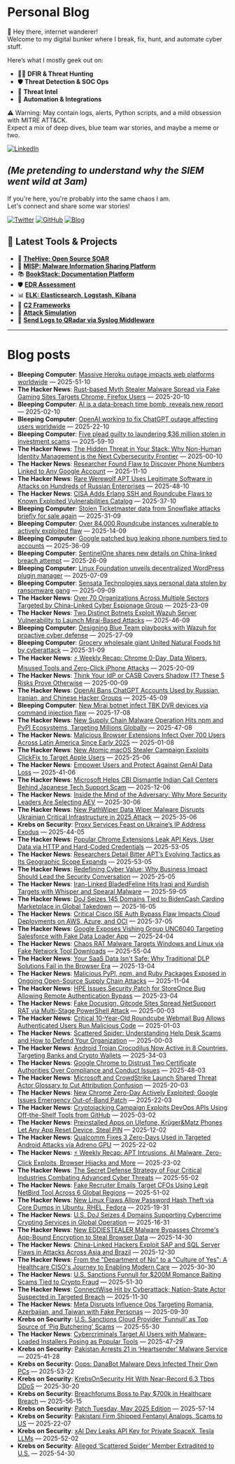 # Personal Blog

👋 Hey there, internet wanderer!  
Welcome to my digital bunker where I break, fix, hunt, and automate cyber stuff.  

Here’s what I mostly geek out on:

- 🕵️‍♂️ **DFIR & Threat Hunting**  
- 🛡️ **Threat Detection & SOC Ops**  
- 🧠 **Threat Intel**  
- 🤖 **Automation & Integrations**

⚠️ Warning: May contain logs, alerts, Python scripts, and a mild obsession with MITRE ATT&CK.  
Expect a mix of deep dives, blue team war stories, and maybe a meme or two.

[![LinkedIn](https://img.shields.io/badge/LinkedIn-Connect-blue?style=flat&logo=linkedin)](https://www.linkedin.com/in/0xatef)

*(Me pretending to understand why the SIEM went wild at 3am)*  
---  
If you're here, you're probably into the same chaos I am.  
Let's connect and share some war stories!

[![Twitter](https://img.shields.io/badge/Twitter-%400xatef-1DA1F2?style=flat&logo=twitter&logoColor=white)](https://twitter.com/0xatef)
[![GitHub](https://img.shields.io/badge/GitHub-0xAtef-181717?style=flat&logo=github)](https://github.com/0xAtef)
[![Blog](https://img.shields.io/badge/Blog-0xAtef.github.io-orange?style=flat&logo=jekyll)](https://0xatef.github.io)


## 🧰 Latest Tools & Projects

- 🐝 [**TheHive: Open Source SOAR**](https://0xatef.github.io/Projects/#thehive-open-source-soar)  
- 🧬 [**MISP: Malware Information Sharing Platform**](https://0xatef.github.io/Projects/#misp-malware-information-sharing-platform)  
- 📚 [**BookStack: Documentation Platform**](https://0xatef.github.io/Projects/#bookstack-documentation-platform)  
- 🛡️ [**EDR Assessment**](https://0xatef.github.io/Projects/#edr-assessment)  
- 📊 [**ELK: Elasticsearch, Logstash, Kibana**](https://0xatef.github.io/Projects/#elk-elasticsearch-logstash-kibana)  
- 🎯 [**C2 Frameworks**](https://0xatef.github.io/Projects/#c2-frameworks)  
- 🧨 [**Attack Simulation**](https://0xatef.github.io/Projects/#attack-simulation)  
- 🔄 [**Send Logs to QRadar via Syslog Middleware**](https://0xatef.github.io/Projects/#how-to-send-logs-from-an-api-to-qradar-siem-through-syslog-middleware)  

---

# Blog posts
<!-- BLOG-POST-LIST:START -->
- **Bleeping Computer**: [Massive Heroku outage impacts web platforms worldwide](https://www.bleepingcomputer.com/news/technology/massive-heroku-outage-impacts-web-platforms-worldwide/) — 2025-51-10
- **The Hacker News**: [Rust-based Myth Stealer Malware Spread via Fake Gaming Sites Targets Chrome, Firefox Users](https://thehackernews.com/2025/06/rust-based-myth-stealer-malware-spread.html) — 2025-20-10
- **Bleeping Computer**: [AI is a data-breach time bomb, reveals new report](https://www.bleepingcomputer.com/news/security/ai-is-a-data-breach-time-bomb-reveals-new-report/) — 2025-02-10
- **Bleeping Computer**: [OpenAI working to fix ChatGPT outage affecting users worldwide](https://www.bleepingcomputer.com/news/technology/openai-working-to-fix-chatgpt-outage-affecting-users-worldwide/) — 2025-22-10
- **Bleeping Computer**: [Five plead guilty to laundering $36 million stolen in investment scams](https://www.bleepingcomputer.com/news/security/five-plead-guilty-to-laundering-36-million-stolen-in-investment-scams/) — 2025-59-10
- **The Hacker News**: [The Hidden Threat in Your Stack: Why Non-Human Identity Management is the Next Cybersecurity Frontier](https://thehackernews.com/2025/06/the-hidden-threat-in-your-stack-why-non.html) — 2025-00-10
- **The Hacker News**: [Researcher Found Flaw to Discover Phone Numbers Linked to Any Google Account](https://thehackernews.com/2025/06/researcher-found-flaw-to-discover-phone.html) — 2025-11-10
- **The Hacker News**: [Rare Werewolf APT Uses Legitimate Software in Attacks on Hundreds of Russian Enterprises](https://thehackernews.com/2025/06/rare-werewolf-apt-uses-legitimate.html) — 2025-48-10
- **The Hacker News**: [CISA Adds Erlang SSH and Roundcube Flaws to Known Exploited Vulnerabilities Catalog](https://thehackernews.com/2025/06/cisa-adds-erlang-ssh-and-roundcube.html) — 2025-37-10
- **Bleeping Computer**: [Stolen Ticketmaster data from Snowflake attacks briefly for sale again](https://www.bleepingcomputer.com/news/security/stolen-ticketmaster-data-from-snowflake-attacks-briefly-for-sale-again/) — 2025-31-09
- **Bleeping Computer**: [Over 84,000 Roundcube instances vulnerable to actively exploited flaw](https://www.bleepingcomputer.com/news/security/over-84-000-roundcube-instances-vulnerable-to-actively-exploited-flaw/) — 2025-14-09
- **Bleeping Computer**: [Google patched bug leaking phone numbers tied to accounts](https://www.bleepingcomputer.com/news/security/google-patched-bug-leaking-phone-numbers-tied-to-accounts/) — 2025-36-09
- **Bleeping Computer**: [SentinelOne shares new details on China-linked breach attempt](https://www.bleepingcomputer.com/news/security/sentinelone-shares-new-details-on-china-linked-breach-attempt/) — 2025-26-09
- **Bleeping Computer**: [Linux Foundation unveils decentralized WordPress plugin manager](https://www.bleepingcomputer.com/news/technology/linux-foundation-unveils-decentralized-wordpress-plugin-manager/) — 2025-07-09
- **Bleeping Computer**: [Sensata Technologies says personal data stolen by ransomware gang](https://www.bleepingcomputer.com/news/security/sensata-technologies-says-personal-data-stolen-by-ransomware-gang/) — 2025-09-09
- **The Hacker News**: [Over 70 Organizations Across Multiple Sectors Targeted by China-Linked Cyber Espionage Group](https://thehackernews.com/2025/06/over-70-organizations-across-multiple.html) — 2025-23-09
- **The Hacker News**: [Two Distinct Botnets Exploit Wazuh Server Vulnerability to Launch Mirai-Based Attacks](https://thehackernews.com/2025/06/botnet-wazuh-server-vulnerability.html) — 2025-46-09
- **Bleeping Computer**: [Designing Blue Team playbooks with Wazuh for proactive cyber defense](https://www.bleepingcomputer.com/news/security/designing-blue-team-playbooks-with-wazuh-for-proactive-incident-response/) — 2025-27-09
- **Bleeping Computer**: [Grocery wholesale giant United Natural Foods hit by cyberattack](https://www.bleepingcomputer.com/news/security/grocery-wholesale-giant-united-natural-foods-hit-by-cyberattack/) — 2025-31-09
- **The Hacker News**: [⚡ Weekly Recap: Chrome 0-Day, Data Wipers, Misused Tools and Zero-Click iPhone Attacks](https://thehackernews.com/2025/06/weekly-recap-chrome-0-day-data-wipers.html) — 2025-20-09
- **The Hacker News**: [Think Your IdP or CASB Covers Shadow IT? These 5 Risks Prove Otherwise](https://thehackernews.com/2025/06/think-your-idp-or-casb-covers-shadow-it.html) — 2025-00-09
- **The Hacker News**: [OpenAI Bans ChatGPT Accounts Used by Russian, Iranian, and Chinese Hacker Groups](https://thehackernews.com/2025/06/openai-bans-chatgpt-accounts-used-by.html) — 2025-45-09
- **Bleeping Computer**: [New Mirai botnet infect TBK DVR devices via command injection flaw](https://www.bleepingcomputer.com/news/security/new-mirai-botnet-infect-tbk-dvr-devices-via-command-injection-flaw/) — 2025-17-08
- **The Hacker News**: [New Supply Chain Malware Operation Hits npm and PyPI Ecosystems, Targeting Millions Globally](https://thehackernews.com/2025/06/new-supply-chain-malware-operation-hits.html) — 2025-47-08
- **The Hacker News**: [Malicious Browser Extensions Infect Over 700 Users Across Latin America Since Early 2025](https://thehackernews.com/2025/06/malicious-browser-extensions-infect-722.html) — 2025-01-08
- **The Hacker News**: [New Atomic macOS Stealer Campaign Exploits ClickFix to Target Apple Users](https://thehackernews.com/2025/06/new-atomic-macos-stealer-campaign.html) — 2025-25-06
- **The Hacker News**: [Empower Users and Protect Against GenAI Data Loss](https://thehackernews.com/2025/06/empower-users-and-protect-against-genai.html) — 2025-41-06
- **The Hacker News**: [Microsoft Helps CBI Dismantle Indian Call Centers Behind Japanese Tech Support Scam](https://thehackernews.com/2025/06/microsoft-helps-cbi-dismantle-indian.html) — 2025-12-06
- **The Hacker News**: [Inside the Mind of the Adversary: Why More Security Leaders Are Selecting AEV](https://thehackernews.com/2025/06/inside-mind-of-adversary-why-more.html) — 2025-30-06
- **The Hacker News**: [New PathWiper Data Wiper Malware Disrupts Ukrainian Critical Infrastructure in 2025 Attack](https://thehackernews.com/2025/06/new-pathwiper-data-wiper-malware.html) — 2025-35-06
- **Krebs on Security**: [Proxy Services Feast on Ukraine’s IP Address Exodus](https://krebsonsecurity.com/2025/06/proxy-services-feast-on-ukraines-ip-address-exodus/) — 2025-44-05
- **The Hacker News**: [Popular Chrome Extensions Leak API Keys, User Data via HTTP and Hard-Coded Credentials](https://thehackernews.com/2025/06/popular-chrome-extensions-leak-api-keys.html) — 2025-53-05
- **The Hacker News**: [Researchers Detail Bitter APT’s Evolving Tactics as Its Geographic Scope Expands](https://thehackernews.com/2025/06/bitter-hacker-group-expands-cyber.html) — 2025-53-05
- **The Hacker News**: [Redefining Cyber Value: Why Business Impact Should Lead the Security Conversation](https://thehackernews.com/2025/06/redefining-cyber-value-why-business.html) — 2025-25-05
- **The Hacker News**: [Iran-Linked BladedFeline Hits Iraqi and Kurdish Targets with Whisper and Spearal Malware](https://thehackernews.com/2025/06/iran-linked-bladedfeline-hits-iraqi-and.html) — 2025-59-05
- **The Hacker News**: [DoJ Seizes 145 Domains Tied to BidenCash Carding Marketplace in Global Takedown](https://thehackernews.com/2025/06/doj-seizes-145-domains-tied-to.html) — 2025-16-05
- **The Hacker News**: [Critical Cisco ISE Auth Bypass Flaw Impacts Cloud Deployments on AWS, Azure, and OCI](https://thehackernews.com/2025/06/critical-cisco-ise-auth-bypass-flaw.html) — 2025-37-05
- **The Hacker News**: [Google Exposes Vishing Group UNC6040 Targeting Salesforce with Fake Data Loader App](https://thehackernews.com/2025/06/google-exposes-vishing-group-unc6040.html) — 2025-24-04
- **The Hacker News**: [Chaos RAT Malware Targets Windows and Linux via Fake Network Tool Downloads](https://thehackernews.com/2025/06/chaos-rat-malware-targets-windows-and.html) — 2025-55-04
- **The Hacker News**: [Your SaaS Data Isn&#39;t Safe: Why Traditional DLP Solutions Fail in the Browser Era](https://thehackernews.com/2025/06/your-saas-data-isnt-safe-why.html) — 2025-13-04
- **The Hacker News**: [Malicious PyPI, npm, and Ruby Packages Exposed in Ongoing Open-Source Supply Chain Attacks](https://thehackernews.com/2025/06/malicious-pypi-npm-and-ruby-packages.html) — 2025-11-04
- **The Hacker News**: [HPE Issues Security Patch for StoreOnce Bug Allowing Remote Authentication Bypass](https://thehackernews.com/2025/06/hpe-issues-security-patch-for-storeonce.html) — 2025-23-04
- **The Hacker News**: [Fake Docusign, Gitcode Sites Spread NetSupport RAT via Multi-Stage PowerShell Attack](https://thehackernews.com/2025/06/fake-docusign-gitcode-sites-spread.html) — 2025-00-03
- **The Hacker News**: [Critical 10-Year-Old Roundcube Webmail Bug Allows Authenticated Users Run Malicious Code](https://thehackernews.com/2025/06/critical-10-year-old-roundcube-webmail.html) — 2025-01-03
- **The Hacker News**: [Scattered Spider: Understanding Help Desk Scams and How to Defend Your Organization](https://thehackernews.com/2025/06/scattered-spider-understanding-help.html) — 2025-00-03
- **The Hacker News**: [Android Trojan Crocodilus Now Active in 8 Countries, Targeting Banks and Crypto Wallets](https://thehackernews.com/2025/06/android-trojan-crocodilus-now-active-in.html) — 2025-34-03
- **The Hacker News**: [Google Chrome to Distrust Two Certificate Authorities Over Compliance and Conduct Issues](https://thehackernews.com/2025/06/google-chrome-to-distrust-two.html) — 2025-48-03
- **The Hacker News**: [Microsoft and CrowdStrike Launch Shared Threat Actor Glossary to Cut Attribution Confusion](https://thehackernews.com/2025/06/microsoft-and-crowdstrike-launch-shared.html) — 2025-20-03
- **The Hacker News**: [New Chrome Zero-Day Actively Exploited; Google Issues Emergency Out-of-Band Patch](https://thehackernews.com/2025/06/new-chrome-zero-day-actively-exploited.html) — 2025-22-03
- **The Hacker News**: [Cryptojacking Campaign Exploits DevOps APIs Using Off-the-Shelf Tools from GitHub](https://thehackernews.com/2025/06/cryptojacking-campaign-exploits-devops.html) — 2025-03-02
- **The Hacker News**: [Preinstalled Apps on Ulefone, Krüger&amp;Matz Phones Let Any App Reset Device, Steal PIN](https://thehackernews.com/2025/06/preinstalled-apps-on-ulefone-kruger.html) — 2025-12-02
- **The Hacker News**: [Qualcomm Fixes 3 Zero-Days Used in Targeted Android Attacks via Adreno GPU](https://thehackernews.com/2025/06/qualcomm-fixes-3-zero-days-used-in.html) — 2025-22-02
- **The Hacker News**: [⚡ Weekly Recap: APT Intrusions, AI Malware, Zero-Click Exploits, Browser Hijacks and More](https://thehackernews.com/2025/06/weekly-recap-apt-intrusions-ai-malware.html) — 2025-23-02
- **The Hacker News**: [The Secret Defense Strategy of Four Critical Industries Combating Advanced Cyber Threats](https://thehackernews.com/2025/06/the-secret-defense-strategy-of-four.html) — 2025-55-02
- **The Hacker News**: [Fake Recruiter Emails Target CFOs Using Legit NetBird Tool Across 6 Global Regions](https://thehackernews.com/2025/06/fake-recruiter-emails-target-cfos-using.html) — 2025-51-02
- **The Hacker News**: [New Linux Flaws Allow Password Hash Theft via Core Dumps in Ubuntu, RHEL, Fedora](https://thehackernews.com/2025/05/new-linux-flaws-allow-password-hash.html) — 2025-19-31
- **The Hacker News**: [U.S. DoJ Seizes 4 Domains Supporting Cybercrime Crypting Services in Global Operation](https://thehackernews.com/2025/05/us-doj-seizes-4-domains-supporting.html) — 2025-16-31
- **The Hacker News**: [New EDDIESTEALER Malware Bypasses Chrome&#39;s App-Bound Encryption to Steal Browser Data](https://thehackernews.com/2025/05/eddiestealer-malware-uses-clickfix.html) — 2025-14-30
- **The Hacker News**: [China-Linked Hackers Exploit SAP and SQL Server Flaws in Attacks Across Asia and Brazil](https://thehackernews.com/2025/05/china-linked-hackers-exploit-sap-and.html) — 2025-12-30
- **The Hacker News**: [From the &quot;Department of No&quot; to a &quot;Culture of Yes&quot;: A Healthcare CISO&#39;s Journey to Enabling Modern Care](https://thehackernews.com/2025/05/from-department-of-no-to-culture-of-yes.html) — 2025-30-30
- **The Hacker News**: [U.S. Sanctions Funnull for $200M Romance Baiting Scams Tied to Crypto Fraud](https://thehackernews.com/2025/05/us-sanctions-funnull-for-200m-romance.html) — 2025-51-30
- **The Hacker News**: [ConnectWise Hit by Cyberattack; Nation-State Actor Suspected in Targeted Breach](https://thehackernews.com/2025/05/connectwise-hit-by-cyberattack-nation.html) — 2025-11-30
- **The Hacker News**: [Meta Disrupts Influence Ops Targeting Romania, Azerbaijan, and Taiwan with Fake Personas](https://thehackernews.com/2025/05/meta-disrupts-influence-ops-targeting.html) — 2025-09-30
- **Krebs on Security**: [U.S. Sanctions Cloud Provider ‘Funnull’ as Top Source of ‘Pig Butchering’ Scams](https://krebsonsecurity.com/2025/05/u-s-sanctions-cloud-provider-funnull-as-top-source-of-pig-butchering-scams/) — 2025-55-30
- **The Hacker News**: [Cybercriminals Target AI Users with Malware-Loaded Installers Posing as Popular Tools](https://thehackernews.com/2025/05/cybercriminals-target-ai-users-with.html) — 2025-47-29
- **Krebs on Security**: [Pakistan Arrests 21 in ‘Heartsender’ Malware Service](https://krebsonsecurity.com/2025/05/pakistan-arrests-21-in-heartsender-malware-service/) — 2025-41-28
- **Krebs on Security**: [Oops: DanaBot Malware Devs Infected Their Own PCs](https://krebsonsecurity.com/2025/05/oops-danabot-malware-devs-infected-their-own-pcs/) — 2025-53-22
- **Krebs on Security**: [KrebsOnSecurity Hit With Near-Record 6.3 Tbps DDoS](https://krebsonsecurity.com/2025/05/krebsonsecurity-hit-with-near-record-6-3-tbps-ddos/) — 2025-30-20
- **Krebs on Security**: [Breachforums Boss to Pay $700k in Healthcare Breach](https://krebsonsecurity.com/2025/05/breachforums-boss-to-pay-700k-in-healthcare-breach/) — 2025-56-15
- **Krebs on Security**: [Patch Tuesday, May 2025 Edition](https://krebsonsecurity.com/2025/05/patch-tuesday-may-2025-edition/) — 2025-57-14
- **Krebs on Security**: [Pakistani Firm Shipped Fentanyl Analogs, Scams to US](https://krebsonsecurity.com/2025/05/pakistani-firm-shipped-fentanyl-analogs-scams-to-us/) — 2025-22-07
- **Krebs on Security**: [xAI Dev Leaks API Key for Private SpaceX, Tesla LLMs](https://krebsonsecurity.com/2025/05/xai-dev-leaks-api-key-for-private-spacex-tesla-llms/) — 2025-52-02
- **Krebs on Security**: [Alleged ‘Scattered Spider’ Member Extradited to U.S.](https://krebsonsecurity.com/2025/04/alleged-scattered-spider-member-extradited-to-u-s/) — 2025-54-30<!-- BLOG-POST-LIST:END -->
